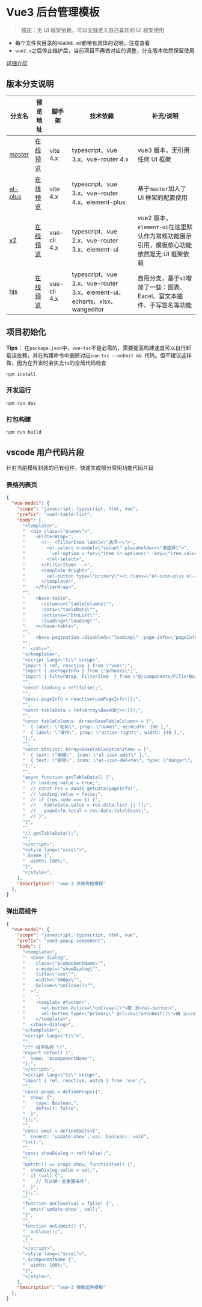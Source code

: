 
# Vue3 后台管理模板

> 描述：无 UI 框架依赖，可以无缝接入自己喜欢的 UI 框架使用

- 每个文件夹目录的`README.md`都带有具体的说明，注意查看
- `vue2.x`之后停止维护后，当前项目不再做对应的调整，分支版本依然保留使用

[详细介绍](https://juejin.cn/post/7350874162011750400)

## 版本分支说明

| 分支名 | 预览地址 | 脚手架 | 技术依赖 | 补充/说明 |
| --- | --- | --- | --- | --- |
| [master](https://github.com/Travis-hjs/vue-admin) | [在线预览](https://huangjingsheng.gitee.io/hjs/vue-admin) | vite 4.x | typescript、vue 3.x、vue-router 4.x | vue3 版本，无引用任何 UI 框架 |
| [el-plus](https://github.com/Travis-hjs/vue-admin/tree/el-plus) | [在线预览](https://huangjingsheng.gitee.io/hjs/vue-admin-el) | vite 4.x | typescript、vue 3.x、vue-router 4.x、element-plus | 基于`master`加入了 UI 框架的配置使用 |
| [v2](https://github.com/Travis-hjs/vue-admin/tree/v2) | [在线预览](https://huangjingsheng.gitee.io/hjs/vue2-admin) | vue-cli 4.x | typescript、vue 2.x、vue-router 3.x、element-ui | vue2 版本，`element-ui`在这里默认作为常规功能展示引用，模板核心功能依然是无 UI 框架依赖 |
| [hjs](https://github.com/Travis-hjs/vue-admin/tree/hjs) | [在线预览](https://huangjingsheng.gitee.io/hjs/vue-admin-hjs) | vue-cli 4.x | typescript、vue 2.x、vue-router 3.x、element-ui、echarts、xlsx、wangeditor | 自用分支，基于`v2`增加了一些：图表、Excel、富文本插件、手写签名等功能 |

## 项目初始化

**Tips：** 在`package.json`中，`vue-tsc`不是必需的，需要提高构建速度可以自行卸载该依赖，并在构建命令中删除对应`vue-tsc --noEmit && `代码。但不建议这样做，因为在开发时会失去`ts`的全局代码检查

```
npm install
```
### 开发运行

```
npm run dev
```

### 打包构建

```
npm run build
```



## vscode 用户代码片段

针对当前模板封装的已有组件，快速生成部分常用功能代码片段

### 表格列表页

```json
{
  "vue-model": {
    "scope": "javascript, typescript, html, vue",
    "prefix": "vue3-table-list",
    "body": [
      "<template>",
      "  <div class=\"$name\">",
      "    <FilterWrap>",
      "      <!-- <FilterItem label=\"选项一\">",
      "        <el-select v-model=\"value\" placeholder=\"请选择\">",
      "          <el-option v-for=\"item in options\" :key=\"item.value\" :label=\"item.label\" :value=\"item.value\" />",
      "        </el-select>",
      "      </FilterItem> -->",
      "      <template #right>",
      "        <el-button type=\"primary\"><i class=\"el-icon-plus el-icon--left\"></i>新增</el-button>",
      "      </template>",
      "    </FilterWrap>",
      "",
      "    <base-table",
      "      :columns=\"tableColumns\"",
      "      :data=\"tableData\"",
      "      :actions=\"btnList\"",
      "      :loading=\"loading\"",
      "    ></base-table>",
      "",
      "    <base-pagination :disabled=\"loading\" :page-info=\"pageInfo\" @change=\"getTableData\" />",
      "",
      "  </div>",
      "</template>",
      "<script lang=\"ts\" setup>",
      "import { ref, reactive } from \"vue\";",
      "import { usePageInfo } from \"@/hooks\";",
      "import { FilterWrap, FilterItem  } from \"@/components/FilterBox/index\";",
      "",
      "const loading = ref(false);",
      "",
      "const pageInfo = reactive(usePageInfo());",
      "",
      "const tableData = ref<Array<BaseObj>>([]);",
      "",
      "const tableColumns: Array<BaseTableColumn> = [",
      "  { label: \"名称\", prop: \"name\", minWidth: 180 },",
      "  { label: \"操作\", prop: \"action-right\", width: 140 },",
      "];",
      "",
      "const btnList: Array<BaseTableOptionItem> = [",
      "  { text: \"编辑\", icon: \"el-icon-edit\" },",
      "  { text: \"删除\", icon: \"el-icon-delete\", type: \"danger\", },",
      "];",
      "",
      "async function getTableData() {",
      "  // loading.value = true;",
      "  // const res = await getData(pageInfo)",
      "  // loading.value = false;",
      "  // if (res.code === 1) {",
      "  //   tableData.value = res.data.list || [];",
      "  //   pageInfo.total = res.data.totalCount;",
      "  // }",
      "}",
      "",
      "// getTableData();",
      "",
      "</script>",
      "<style lang=\"scss\">",
      ".$name {",
      "  width: 100%;",
      "}",
      "</style>",
    ],
    "description": "vue-3 页面表格模板"
  },
}

```

### 弹出层组件

```json
{
  "vue-model": {
    "scope": "javascript, typescript, html, vue",
    "prefix": "vue3-popup-component",
    "body": [
      "<template>",
      "  <base-dialog",
      "    class=\"$componentName\"",
      "    v-model=\"showDialog\"",
      "    title=\"xxx\"",
      "    width=\"400px\"",
      "    @close=\"onClose()\"",
      "  >",
      "    ",
      "    <template #footer>",
      "      <el-button @click=\"onClose()\">取 消</el-button>",
      "      <el-button type=\"primary\" @click=\"onSubmit()\">确 认</el-button>",
      "    </template>",
      "  </base-dialog>",
      "</template>",
      "<script lang=\"ts\">",
      "",
      "/** 组件名称 */",
      "export default {",
      "  name: '$componentName'",
      "};",
      "</script>",
      "<script lang=\"ts\" setup>",
      "import { ref, reactive, watch } from 'vue';",
      "",
      "const props = defineProps({",
      "  show: {",
      "    type: Boolean,",
      "    default: false",
      "  }",
      "});",
      "",
      "const emit = defineEmits<{",
      "  (event: 'update:show', val: boolean): void",
      "}>();",
      "",
      "const showDialog = ref(false);",
      "",
      "watch(() => props.show, function(val) {",
      "  showDialog.value = val;",
      "  if (val) {",
      "    // 可以做一些重置操作",
      "  }",
      "});",
      "",
      "function onClose(val = false) {",
      "  emit('update:show', val);",
      "}",
      "",
      "function onSubmit() {",
      "  onClose();",
      "}",
      "",
      "</script>",
      "<style lang=\"scss\">",
      ".$componentName {",
      "  width: 100%;",
      "}",
      "</style>",
    ],
    "description": "vue-3 弹框组件模板"
  },
}
```